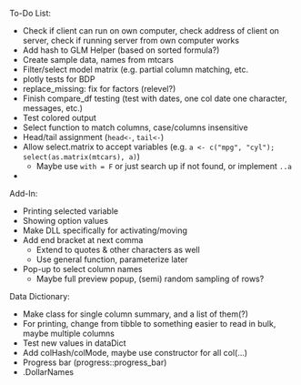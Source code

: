 To-Do List:

- Check if client can run on own computer, check address of client on server, check if running server from own computer works
- Add hash to GLM Helper (based on sorted formula?)
- Create sample data, names from mtcars
- Filter/select model matrix (e.g. partial column matching, etc.
- plotly tests for BDP
- replace_missing: fix for factors (relevel?)
- Finish compare_df testing (test with dates, one col date one character, messages, etc.)
- Test colored output
- Select function to match columns, case/columns insensitive
- Head/tail assignment (`head<-`, `tail<-`)
- Allow select.matrix to accept variables (e.g. `a <- c("mpg", "cyl"); select(as.matrix(mtcars), a)`)
  - Maybe use `with = F` or just search up if not found, or implement `..a`
- 

Add-In:
- Printing selected variable
- Showing option values
- Make DLL specifically for activating/moving
- Add end bracket at next comma
  - Extend to quotes & other characters as well
  - Use general function, parameterize later
- Pop-up to select column names
  - Maybe full preview popup, (semi) random sampling of rows?

Data Dictionary:
- Make class for single column summary, and a list of them(?)
- For printing, change from tibble to something easier to read in bulk, maybe multiple columns
- Test new values in dataDict
- Add colHash/colMode, maybe use constructor for all col(...)
- Progress bar (progress::progress_bar)
- .DollarNames
